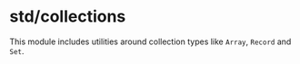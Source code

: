 # std/collections

This module includes utilities around collection types like `Array`, `Record`
and `Set`.
